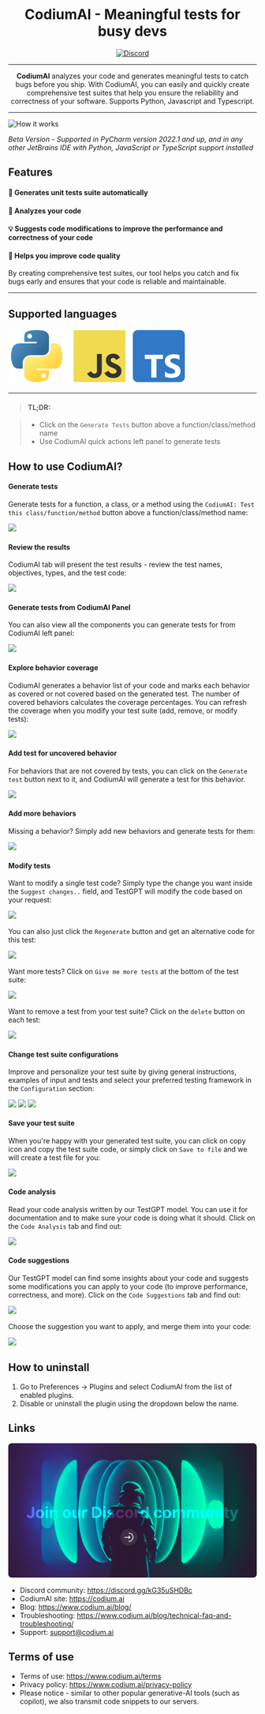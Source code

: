 <div align="center">

# CodiumAI - Meaningful tests for busy devs

[![Discord](https://badgen.net/badge/icon/discord?icon=discord&label&color=purple)](https://discord.gg/kG35uSHDBc)

---

**CodiumAI** analyzes your code and generates meaningful tests to catch bugs before you ship. With CodiumAI, you can easily and quickly create comprehensive test suites that help you ensure the reliability and correctness of your software. Supports Python, Javascript and Typescript.

---

</div>

![How it works](https://raw.githubusercontent.com/Codium-ai/codiumai-jetbrains-release/main/media/docs/0.5.0.gif)

_Beta Version - Supported in PyCharm version 2022.1 and up, and in any other JetBrains IDE with Python, JavaScript or TypeScript support installed_

## Features

#### 🤖 Generates unit tests suite automatically

#### 🔬 Analyzes your code

#### 💡 Suggests code modifications to improve the performance and correctness of your code

#### 🚀 Helps you improve code quality

By creating comprehensive test suites, our tool helps you catch and fix bugs early and ensures that your code is reliable and maintainable.

---

## Supported languages

![](https://raw.githubusercontent.com/Codium-ai/codiumai-vscode-release/main/media/docs/supported.png)

---

> #### TL;DR:

> - Click on the `Generate Tests` button above a function/class/method name
> - Use CodiumAI quick actions left panel to generate tests

## How to use CodiumAI?

#### Generate tests 
Generate tests for a function, a class, or a method using the `CodiumAI: Test this class/function/method` button above a function/class/method name:

![](https://raw.githubusercontent.com/Codium-ai/codiumai-jetbrains-release/main/media/docs/GenerateTests.png)

#### Review the results
CodiumAI tab will present the test results - review the test names, objectives, types, and the test code:

![](https://raw.githubusercontent.com/Codium-ai/codiumai-jetbrains-release/main/media/docs/ReviewResults.png)

#### Generate tests from CodiumAI Panel

You can also view all the components you can generate tests for from CodiumAI left panel:

![](https://raw.githubusercontent.com/Codium-ai/codiumai-jetbrains-release/main/media/docs/QuickActions-Tests.png)

#### Explore behavior coverage

CodiumAI generates a behavior list of your code and marks each behavior as covered or not covered based on the generated test.
The number of covered behaviors calculates the coverage percentages.
You can refresh the coverage when you modify your test suite (add, remove, or modify tests):

![](https://raw.githubusercontent.com/Codium-ai/codiumai-jetbrains-release/main/media/docs/BehaviorCoverage.png)

#### Add test for uncovered behavior

For behaviors that are not covered by tests, you can click on the `Generate test` button next to it, and CodiumAI will generate a test
for this behavior.

![](https://raw.githubusercontent.com/Codium-ai/codiumai-jetbrains-release/main/media/docs/AddTestForBehavior.png)

#### Add more behaviors

Missing a behavior? Simply add new behaviors and generate tests for them:

![](https://raw.githubusercontent.com/Codium-ai/codiumai-jetbrains-release/main/media/docs/AddBehavior.png)

#### Modify tests
Want to modify a single test code? Simply type the change you want inside the `Suggest changes..` field, and TestGPT will modify the code based on your request:

![](https://raw.githubusercontent.com/Codium-ai/codiumai-jetbrains-release/main/media/docs/SuggestChanges.png)

You can also just click the `Regenerate` button and get an alternative code for this test:

![](https://raw.githubusercontent.com/Codium-ai/codiumai-jetbrains-release/main/media/docs/RegenerateSingleTest.png)

Want more tests? Click on `Give me more tests` at the bottom of the test suite:

![](https://raw.githubusercontent.com/Codium-ai/codiumai-jetbrains-release/main/media/docs/RequestMoreTests.png)

Want to remove a test from your test suite? Click on the `delete` button on each test:

![](https://raw.githubusercontent.com/Codium-ai/codiumai-jetbrains-release/main/media/docs/DeleteSingleTest.png)

#### Change test suite configurations
Improve and personalize your test suite by giving general instructions, examples of input and tests and select your preferred testing framework in the `Configuration` section:

![](https://raw.githubusercontent.com/Codium-ai/codiumai-jetbrains-release/main/media/docs/AddTestExample.png)
![](https://raw.githubusercontent.com/Codium-ai/codiumai-jetbrains-release/main/media/docs/ChangeGeneralConfiguration.png)
![](https://raw.githubusercontent.com/Codium-ai/codiumai-jetbrains-release/main/media/docs/ModifyFramework.png)

#### Save your test suite
When you're happy with your generated test suite, you can click on copy icon and copy the test suite code, or simply click on `Save to file` and we will create a test file for you:

![](https://raw.githubusercontent.com/Codium-ai/codiumai-jetbrains-release/main/media/docs/OpenCopy.png)

#### Code analysis
Read your code analysis written by our TestGPT model. You can use it for documentation and to make sure your code is doing what it should. Click on the `Code Analysis` tab and find out:

![](https://raw.githubusercontent.com/Codium-ai/codiumai-jetbrains-release/main/media/docs/CodeAnalysis.png)

#### Code suggestions

Our TestGPT model can find some insights about your code and suggests some modifications you can apply to your code (to improve performance, correctness, and more). Click on the `Code Suggestions` tab and find out:

![](https://raw.githubusercontent.com/Codium-ai/codiumai-jetbrains-release/main/media/docs/CodeSuggestions.png)

Choose the suggestion you want to apply, and merge them into your code:

![](https://raw.githubusercontent.com/Codium-ai/codiumai-jetbrains-release/main/media/docs/MergeSuggestions.png)

## How to uninstall

1. Go to Preferences -> Plugins and select CodiumAI from the list of enabled plugins.
2. Disable or uninstall the plugin using the dropdown below the name.

## Links

[![Join our Discord community](https://raw.githubusercontent.com/Codium-ai/codiumai-vscode-release/main/media/docs/Joincommunity.png)](https://discord.gg/kG35uSHDBc)

- Discord community: https://discord.gg/kG35uSHDBc
- CodiumAI site: https://codium.ai
- Blog: https://www.codium.ai/blog/
- Troubleshooting: https://www.codium.ai/blog/technical-faq-and-troubleshooting/
- Support: support@codium.ai

## Terms of use

- Terms of use: https://www.codium.ai/terms
- Privacy policy: https://www.codium.ai/privacy-policy
- Please notice - similar to other popular generative-AI tools (such as copilot), we also transmit code snippets to our servers.

